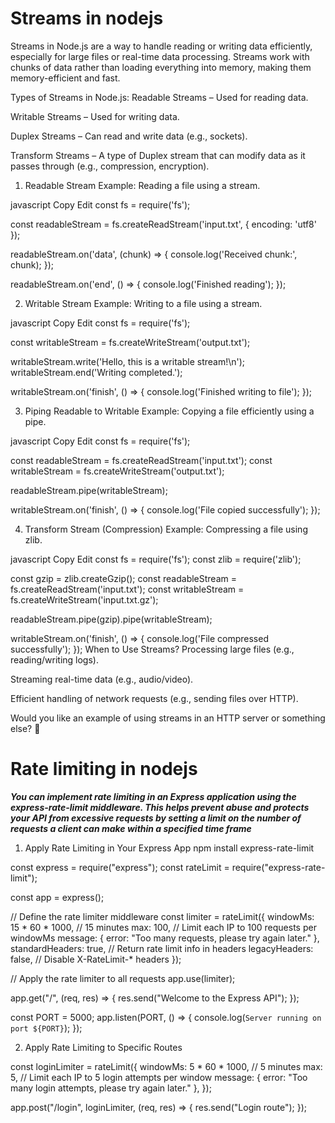 
# Streams in nodejs
Streams in Node.js are a way to handle reading or writing data efficiently, especially for large files or real-time data processing. Streams work with chunks of data rather than loading everything into memory, making them memory-efficient and fast.

Types of Streams in Node.js:
Readable Streams – Used for reading data.

Writable Streams – Used for writing data.

Duplex Streams – Can read and write data (e.g., sockets).

Transform Streams – A type of Duplex stream that can modify data as it passes through (e.g., compression, encryption).

1. Readable Stream
Example: Reading a file using a stream.

javascript
Copy
Edit
const fs = require('fs');

const readableStream = fs.createReadStream('input.txt', { encoding: 'utf8' });

readableStream.on('data', (chunk) => {
    console.log('Received chunk:', chunk);
});

readableStream.on('end', () => {
    console.log('Finished reading');
});

2. Writable Stream
Example: Writing to a file using a stream.

javascript
Copy
Edit
const fs = require('fs');

const writableStream = fs.createWriteStream('output.txt');

writableStream.write('Hello, this is a writable stream!\n');
writableStream.end('Writing completed.');

writableStream.on('finish', () => {
    console.log('Finished writing to file');
});

3. Piping Readable to Writable
Example: Copying a file efficiently using a pipe.

javascript
Copy
Edit
const fs = require('fs');

const readableStream = fs.createReadStream('input.txt');
const writableStream = fs.createWriteStream('output.txt');

readableStream.pipe(writableStream);

writableStream.on('finish', () => {
    console.log('File copied successfully');
});

4. Transform Stream (Compression)
Example: Compressing a file using zlib.

javascript
Copy
Edit
const fs = require('fs');
const zlib = require('zlib');

const gzip = zlib.createGzip();
const readableStream = fs.createReadStream('input.txt');
const writableStream = fs.createWriteStream('input.txt.gz');

readableStream.pipe(gzip).pipe(writableStream);

writableStream.on('finish', () => {
    console.log('File compressed successfully');
});
When to Use Streams?
Processing large files (e.g., reading/writing logs).

Streaming real-time data (e.g., audio/video).

Efficient handling of network requests (e.g., sending files over HTTP).

Would you like an example of using streams in an HTTP server or something else? 🚀


# Rate limiting in nodejs

***You can implement rate limiting in an Express application using the express-rate-limit middleware. This helps prevent abuse and protects your API from excessive requests by setting a limit on the number of requests a client can make within a specified time frame***

1. Apply Rate Limiting in Your Express App
npm install express-rate-limit


const express = require("express");
const rateLimit = require("express-rate-limit");

const app = express();

// Define the rate limiter middleware
const limiter = rateLimit({
  windowMs: 15 * 60 * 1000, // 15 minutes
  max: 100, // Limit each IP to 100 requests per windowMs
  message: { error: "Too many requests, please try again later." },
  standardHeaders: true, // Return rate limit info in headers
  legacyHeaders: false, // Disable X-RateLimit-* headers
});

// Apply the rate limiter to all requests
app.use(limiter);

app.get("/", (req, res) => {
  res.send("Welcome to the Express API");
});

const PORT = 5000;
app.listen(PORT, () => {
  console.log(`Server running on port ${PORT}`);
});

2. Apply Rate Limiting to Specific Routes

const loginLimiter = rateLimit({
  windowMs: 5 * 60 * 1000, // 5 minutes
  max: 5, // Limit each IP to 5 login attempts per window
  message: { error: "Too many login attempts, please try again later." },
});

app.post("/login", loginLimiter, (req, res) => {
  res.send("Login route");
});









